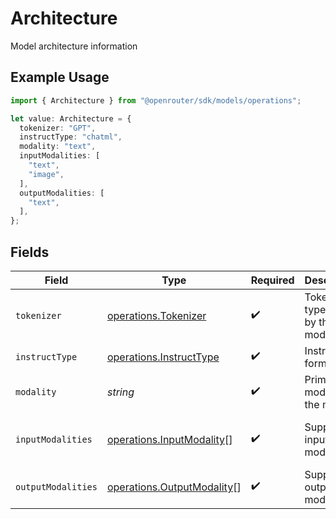 # Architecture

Model architecture information

## Example Usage

```typescript
import { Architecture } from "@openrouter/sdk/models/operations";

let value: Architecture = {
  tokenizer: "GPT",
  instructType: "chatml",
  modality: "text",
  inputModalities: [
    "text",
    "image",
  ],
  outputModalities: [
    "text",
  ],
};
```

## Fields

| Field                                                                    | Type                                                                     | Required                                                                 | Description                                                              | Example                                                                  |
| ------------------------------------------------------------------------ | ------------------------------------------------------------------------ | ------------------------------------------------------------------------ | ------------------------------------------------------------------------ | ------------------------------------------------------------------------ |
| `tokenizer`                                                              | [operations.Tokenizer](../../models/operations/tokenizer.md)             | :heavy_check_mark:                                                       | Tokenizer type used by the model                                         | GPT                                                                      |
| `instructType`                                                           | [operations.InstructType](../../models/operations/instructtype.md)       | :heavy_check_mark:                                                       | Instruction format type                                                  | chatml                                                                   |
| `modality`                                                               | *string*                                                                 | :heavy_check_mark:                                                       | Primary modality of the model                                            | text                                                                     |
| `inputModalities`                                                        | [operations.InputModality](../../models/operations/inputmodality.md)[]   | :heavy_check_mark:                                                       | Supported input modalities                                               | [<br/>"text",<br/>"image"<br/>]                                          |
| `outputModalities`                                                       | [operations.OutputModality](../../models/operations/outputmodality.md)[] | :heavy_check_mark:                                                       | Supported output modalities                                              | [<br/>"text"<br/>]                                                       |